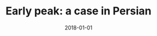 ---
title: "Early peak: a case in Persian"
collection: publications
permalink: /publication/2018_EarlyPeak
date: 2018-01-01
venue: 'Proc. TAL2018'
paperurl: ''
link: ''
citation: '<b>Bahmanian, N.</b> & Eslami, M. (2018). Early peak: a case in Persian. In Proc. &quot;TAL2018, Sixth International Symposium on Tonal Aspects of Languages&quot; (pp. 140-144).'
---